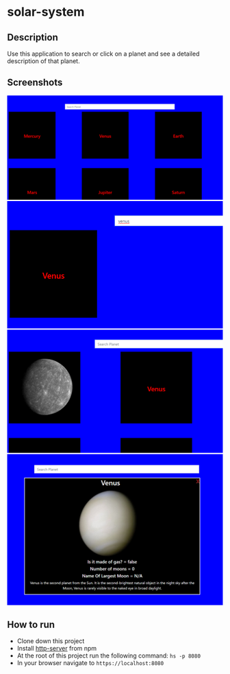 # solar-system

## Description
Use this application to search or click on a planet and see a detailed description of that planet.

## Screenshots
![Solar System Preview](https://raw.githubusercontent.com/jbkey2015/solar-system/master/screenshots/Annotation%202019-11-06%20082959.png)
![Solar System Preview](https://raw.githubusercontent.com/jbkey2015/solar-system/master/screenshots/Annotation%202019-11-06%20083159.png)
![Solar System Preview](https://raw.githubusercontent.com/jbkey2015/solar-system/master/screenshots/Annotation%202019-11-06%20083238.png)
![Solar System Preview](https://raw.githubusercontent.com/jbkey2015/solar-system/master/screenshots/Annotation%202019-11-06%20083259.png)


## How to run
* Clone down this project
* Install [http-server](https://www.npmjs.com/package/http-server) from npm
* At the root of this project run the following command: `hs -p 8080`
* In your browser navigate to `https://localhost:8080`